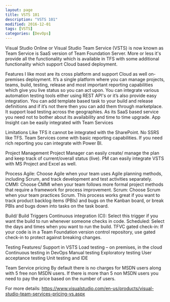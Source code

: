 ```yaml
---
layout: page
title: VSTS 101
description: "VSTS 101"
modified: 2016-12-01
tags: [VSTS]
categories: [DevOps]
---
```


        

Visual Studio Online or Visual Studio Team Service (VSTS) is now known as Team Service is SaaS version of Team Foundation Server. More or less it's provide all the functionality which is available in TFS with some additional functionality which support Cloud based deployment.

Features I like most are
    its cross platform and support Cloud as well on-premises deployment.
    It’s a single platform where you can manage projects, teams, build, testing, release and most important reporting capabilities which give you live status so you can act upon.
    You can integrate various automation testing tools either using REST API's or it’s also provide easy integration.
    You can add template based task to your build and release definitions and if it’s not there then you can add them through marketplace.
    It support load testing across the geographies.
    As its SaaS based service you need not to bother about its availability and time to time upgrade.
    App Insight can be easily integrated with Team Services

Limitations
    Like TFS it cannot be integrated with the SharePoint.
    No SSRS like TFS. Team Services come with basic reporting capabilities. If you need rich reporting you can integrate with Power BI.

Project Management
    Project Manager can easily create/ manage the plan and keep track of current/overall status (live).
    PM can easily integrate VSTS with MS Project and Excel as well.

Process
    Agile: Choose Agile when your team uses Agile planning methods, including Scrum, and track development and test activities separately.
    CMMI: Choose CMMI when your team follows more formal project methods that require a framework for process improvement.
    Scrum: Choose Scrum when your team practices Scrum. This process works great if you want to track product backlog items (PBIs) and bugs on the Kanban board, or break PBIs and bugs down into tasks on the task board.

Build/ Build Triggers
    Continuous integration (CI): Select this trigger if you want the build to run whenever someone checks in code. 
    Scheduled: Select the days and times when you want to run the build.
    TFVC gated check-in: If your code is in a Team Foundation version control repository, use gated check-in to protect against breaking changes.

Testing Features/ Support in VSTS
    Load testing – on premises, in the cloud
    Continuous testing in DevOps
    Manual testing
    Exploratory testing
    User acceptance testing
    Unit testing and IDE

Team Service pricing
    By default there is no charges for MSDN users along with 5 free non MSDN users. If there is more than 5 non MSDN users you need to pay the price based on the number of users.

For more details: https://www.visualstudio.com/en-us/products/visual-studio-team-services-pricing-vs.aspx